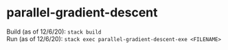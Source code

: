 # parallel-gradient-descent

Build (as of 12/6/20): `stack build `   
Run (as of 12/6/20): `stack exec parallel-gradient-descent-exe <FILENAME>`
